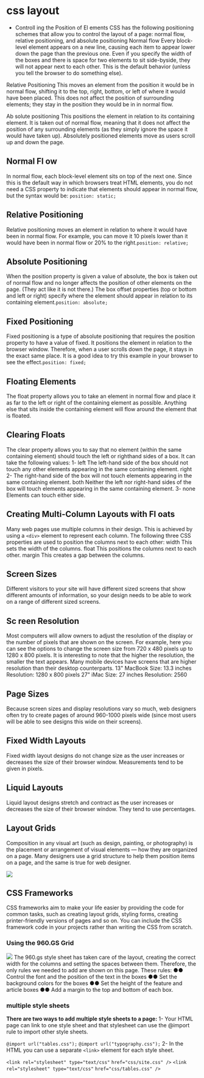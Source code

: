 # css layout
- Controll ing the Position of El ements
  CSS has the following positioning schemes that allow you to control
the layout of a page: normal flow, relative positioning, and absolute
positioning
Normal flow
Every block-level element
appears on a new line, causing
each item to appear lower down
the page than the previous one.
Even if you specify the width
of the boxes and there is space
for two elements to sit side-byside,
they will not appear next
to each other. This is the default
behavior (unless you tell the
browser to do something else).

Relative Positioning
This moves an element from the
position it would be in normal
flow, shifting it to the top, right,
bottom, or left of where it
would have been placed. This
does not affect the position of
surrounding elements; they stay
in the position they would be in
in normal flow.

Ab solute positioning
This positions the element
in relation to its containing
element. It is taken out of
normal flow, meaning that it
does not affect the position
of any surrounding elements
(as they simply ignore the
space it would have taken up).
Absolutely positioned elements
move as users scroll up and
down the page.
## Normal Fl ow
In normal flow, each block-level
element sits on top of the next
one. Since this is the default
way in which browsers treat
HTML elements, you do not
need a CSS property to indicate
that elements should appear
in normal flow, but the syntax
would be:
``position: static;``
## Relative Positioning
Relative positioning moves an
element in relation to where it
would have been in normal flow.
For example, you can move it 10
pixels lower than it would have
been in normal flow or 20% to
the right.``position: relative;``
## Absolute Positioning
When the position property
is given a value of absolute,
the box is taken out of normal
flow and no longer affects the
position of other elements on
the page. (They act like it is not
there.)
The box offset properties (top
or bottom and left or right)
specify where the element
should appear in relation to its
containing element.``position: absolute;``
## Fixed Positioning
Fixed positioning is a type
of absolute positioning that
requires the position property
to have a value of fixed.
It positions the element in
relation to the browser window.
Therefore, when a user scrolls
down the page, it stays in the
exact same place. It is a good
idea to try this example in your
browser to see the effect.``position: fixed;``
## Floating Elements
The float property allows you
to take an element in normal
flow and place it as far to the
left or right of the containing
element as possible.
Anything else that sits inside
the containing element will
flow around the element that is
floated.
## Clearing Floats
The clear property allows you
to say that no element (within
the same containing element)
should touch the left or righthand
sides of a box. It can take
the following values:
1- left
The left-hand side of the box
should not touch any other
elements appearing in the same
containing element.
right
2- The right-hand side of the
box will not touch elements
appearing in the same containing
element.
both
Neither the left nor right-hand
sides of the box will touch
elements appearing in the same
containing element.
3- none
Elements can touch either side.
## Creating Multi-Column Layouts with Fl oats
Many web pages use multiple
columns in their design. This
is achieved by using a ``<div>``
element to represent each
column. The following three CSS
properties are used to position
the columns next to each other:
width
This sets the width of the
columns.
float
This positions the columns next
to each other.
margin
This creates a gap between the
columns.
## Screen Sizes
Different visitors to your site will have different sized screens that show
different amounts of information, so your design needs to be able to
work on a range of different sized screens.
## Sc reen Resolution
Most computers will allow
owners to adjust the resolution
of the display or the number
of pixels that are shown on the
screen. For example, here you
can see the options to change
the screen size from 720 x 480
pixels up to 1280 x 800 pixels.
It is interesting to note that
the higher the resolution, the
smaller the text appears. Many
mobile devices have screens
that are higher resolution than
their desktop counterparts.
13" MacBook
Size: 13.3 inches
Resolution: 1280 x 800 pixels
27" iMac
Size: 27 inches
Resolution: 2560

## Page Sizes
Because screen sizes and display resolutions vary so much, web
designers often try to create pages of around 960-1000 pixels wide
(since most users will be able to see designs this wide on their screens).
## Fixed Width Layouts
Fixed width layout
designs do not
change size as the
user increases
or decreases
the size of their
browser window.
Measurements tend
to be given in pixels.
## Liquid Layouts
Liquid layout designs
stretch and contract
as the user increases
or decreases the
size of their browser
window. They tend to
use percentages.
## Layout Grids
Composition in any visual art (such as design, painting, or photography)
is the placement or arrangement of visual elements — how they are
organized on a page. Many designers use a grid structure to help them
position items on a page, and the same is true for web designer.

 ![](https://encrypted-tbn0.gstatic.com/images?q=tbn%3AANd9GcScWOA8O_Xy7ekGVVmMbCBzFHtKBMt0cJrMwQ&usqp=CAU)

 ## CSS Frameworks
 CSS frameworks aim to make your life easier by providing the code for
common tasks, such as creating layout grids, styling forms, creating
printer-friendly versions of pages and so on. You can include the CSS
framework code in your projects rather than writing the CSS from scratch.
### Using the 960.GS Grid 

 ![](https://cdn.tutsplus.com/net/uploads/legacy/765_960gsExplanation/09_topsection6.png)
 The 960.gs style sheet has taken
care of the layout, creating the
correct width for the columns
and setting the spaces between
them. Therefore, the only rules
we needed to add are shown on
this page. These rules:
●● Control the font and the
position of the text in the
boxes
●● Set the background colors for
the boxes
●● Set the height of the feature
and article boxes
●● Add a margin to the top and
bottom of each box.

### multiple style sheets
**There are two ways to add**
**multiple style sheets to a page:**
1- Your HTML page can link
to one style sheet and that
stylesheet can use the @import
rule to import other style sheets.
 
 ``@import url("tables.css");``
``@import url("typography.css");``
2-  In the HTML you can use a
separate ``<link>`` element for
each style sheet.

``<link rel="stylesheet" type="text/css"``
``href="css/site.css" />``
``<link rel="stylesheet" type="text/css"``
``href="css/tables.css" />``